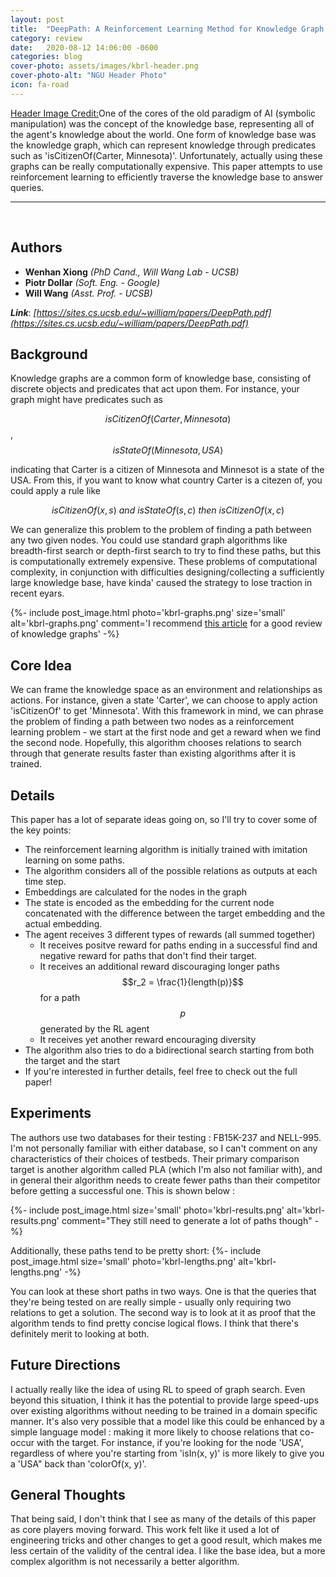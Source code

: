 ```yaml
---
layout: post
title:  "DeepPath: A Reinforcement Learning Method for Knowledge Graph Reasoning"
category: review
date:   2020-08-12 14:06:00 -0600
categories: blog
cover-photo: assets/images/kbrl-header.png
cover-photo-alt: "NGU Header Photo"
icon: fa-road
---
```


[Header Image Credit:](https://wordlift.io/blog/en/entity/knowledge-graph/)One of the cores of the old paradigm of AI (symbolic manipulation) was the concept of the knowledge base, representing all of the agent's knowledge about the world.
One form of knowledge base was the knowledge graph, which can represent knowledge through predicates such as 'isCitizenOf(Carter, Minnesota)'.
Unfortunately, actually using these graphs can be really computationally expensive. 
This paper attempts to use reinforcement learning to efficiently traverse the knowledge base to answer queries.


-----------------------------
 <br/>
 
 ## Authors
  - **Wenhan Xiong** *(PhD Cand., Will Wang Lab - UCSB)*
  - **Piotr Dollar** *(Soft. Eng. - Google)*  
  - **Will Wang** *(Asst. Prof. - UCSB)*
  
 ***Link***: *[https://sites.cs.ucsb.edu/~william/papers/DeepPath.pdf](https://sites.cs.ucsb.edu/~william/papers/DeepPath.pdf)*
 
## Background
 
Knowledge graphs are a common form of knowledge base, consisting of discrete objects and predicates that act upon them.
For instance, your graph might have predicates such as 

$$isCitizenOf(Carter, Minnesota)$$, $$isStateOf(Minnesota, USA)$$

indicating that Carter is a citizen of Minnesota and Minnesot is a state of the USA.
From this, if you want to know what country Carter is a citezen of, you could apply a rule like 

$$isCitizenOf(x, s) \ and \ isStateOf(s, c) \ then \ isCitizenOf(x, c)$$

We can generalize this problem to the problem of finding a path between any two given nodes.
You could use standard graph algorithms like breadth-first search or depth-first search to try to find these paths, but this is computationally extremely expensive.
These problems of computational complexity, in conjunction with difficulties designing/collecting a sufficiently large knowledge base, have kinda' caused the strategy to lose traction in recent eyars.

{%- include post_image.html photo='kbrl-graphs.png' size='small' alt='kbrl-graphs.png' comment='I recommend [this article](https://medium.com/@Dezhic/understanding-knowledge-graphs-5cb05593eb84) for a good review of knowledge graphs' -%}
 
## Core Idea
 
 We can frame the knowledge space as an environment and relationships as actions.
 For instance, given a state 'Carter', we can choose to apply action 'isCitizenOf' to get 'Minnesota'.
 With this framework in mind, we can phrase the problem of finding a path between two nodes as a reinforcement learning problem - we start at the first node and get a reward when we find the second node.
 Hopefully, this algorithm chooses relations to search through that generate results faster than existing algorithms after it is trained.
 
## Details
 
This paper has a lot of separate ideas going on, so I'll try to cover some of the key points:
  - The reinforcement learning algorithm is initially trained with imitation learning on some paths.
  - The algorithm considers all of the possible relations as outputs at each time step.
  - Embeddings are calculated for the nodes in the graph
  - The state is encoded as the embedding for the current node concatenated with the difference between the target embedding and the actual embedding.
  - The agent receives 3 different types of rewards (all summed together)
    - It receives positve reward for paths ending in a successful find and negative reward for paths that don't find their target.
    - It receives an additional reward discouraging longer paths $$r_2 = \frac{1}{length(p)}$$ for a path $$p$$ generated by the RL agent
    - It receives yet another reward encouraging diversity 
  - The algorithm also tries to do a bidirectional search starting from both the target and the start
  - If you're interested in further details, feel free to check out the full paper!
 
## Experiments
 The authors use two databases for their testing : FB15K-237 and NELL-995.
 I'm not personally familiar with either database, so I can't comment on any characteristics of their choices of testbeds.
 Their primary comparison target is another algorithm called PLA (which I'm also not familiar with), and in general their algorithm needs to create fewer paths than their competitor before getting a successful one. 
 This is shown below : 
 
 {%- include post_image.html size='small' photo='kbrl-results.png' alt='kbrl-results.png' comment="They still need to generate a lot of paths though" -%}
 
 Additionally, these paths tend to be pretty short:
 {%- include post_image.html size='small' photo='kbrl-lengths.png' alt='kbrl-lengths.png' -%}
 
 You can look at these short paths in two ways. One is that the queries that they're being tested on are really simple - usually only requiring two relations to get a solution.
 The second way is to look at it as proof that the algorithm tends to find pretty concise logical flows.
 I think that there's definitely merit to looking at both.
 
 

## Future Directions
 
 I actually really like the idea of using RL to speed of graph search. 
 Even beyond this situation, I think it has the potential to provide large speed-ups over existing algorithms without needing to be trained in a domain specific manner.
 It's also very possible that a model like this could be enhanced by a simple language model : making it more likely to choose relations that co-occur with the target. 
 For instance, if you're looking for the node 'USA', regardless of where you're starting from 'isIn(x, y)' is more likely to give you a 'USA" back than 'colorOf(x, y)'.
 
## General Thoughts
 
 That being said, I don't think that I see as many of the details of this paper as core players moving forward.
 This work felt like it used a lot of engineering tricks and other changes to get a good result, which makes me less certain of the validity of the central idea.
 I like the base idea, but a more complex algorithm is not necessarily a better algorithm.
 
    